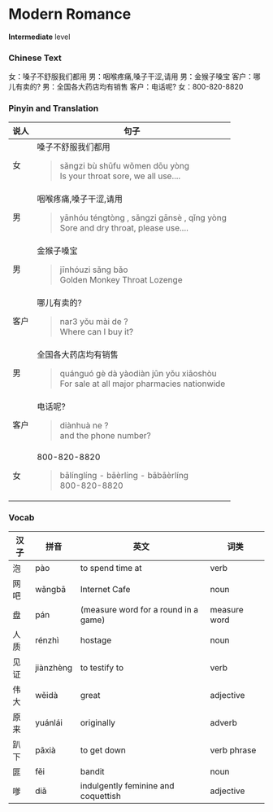# Modern Romance
**Intermediate** level
### Chinese Text
女：嗓子不舒服我们都用
男：咽喉疼痛,嗓子干涩,请用
男：金猴子嗓宝
客户：哪儿有卖的?
男：全国各大药店均有销售
客户：电话呢?
女：800-820-8820

### Pinyin and Translation
|说人|句子|
|----|----|
|女|嗓子不舒服我们都用<blockquote>sǎngzi bù shūfu wǒmen dōu yòng<br />Is your throat sore, we all use....</blockquote>|
|男|咽喉疼痛,嗓子干涩,请用<blockquote>yānhóu téngtòng , sǎngzi gānsè , qǐng yòng<br />Sore and dry throat, please use....</blockquote>|
|男|金猴子嗓宝<blockquote>jīnhóuzi sǎng bǎo<br />Golden Monkey Throat Lozenge</blockquote>|
|客户|哪儿有卖的?<blockquote>nar3 yǒu mài de ?<br />Where can I buy it?</blockquote>|
|男|全国各大药店均有销售<blockquote>quánguó gè dà yàodiàn jūn yǒu xiāoshòu<br />For sale at all major pharmacies nationwide</blockquote>|
|客户|电话呢?<blockquote>diànhuà ne ?<br />and the phone number?</blockquote>|
|女|800-820-8820<blockquote>bālínglíng - bāèrlíng - bābāèrlíng<br />800-820-8820</blockquote>|
### Vocab
|汉子|拼音|英文|词类|
|----|----|----|----|
|泡|pào|to spend time at|verb|
|网吧|wǎngbā|Internet Cafe|noun|
|盘|pán|(measure word for a round in a game)|measure word|
|人质|rénzhì|hostage|noun|
|见证|jiànzhèng|to testify to|verb|
|伟大|wěidà|great|adjective|
|原来|yuánlái|originally|adverb|
|趴下|pāxià|to get down|verb phrase|
|匪|fěi|bandit|noun|
|嗲|diǎ|indulgently feminine and coquettish|adjective|